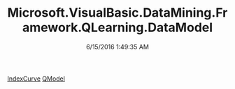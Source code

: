 ﻿---
title: Microsoft.VisualBasic.DataMining.Framework.QLearning.DataModel
date: 6/15/2016 1:49:35 AM
---

[IndexCurve](T-Microsoft.VisualBasic.DataMining.Framework.QLearning.DataModel.IndexCurve.html)
[QModel](T-Microsoft.VisualBasic.DataMining.Framework.QLearning.DataModel.QModel.html)
